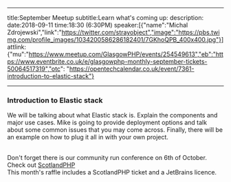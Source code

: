 ----
title:September Meetup
subtitle:Learn what's coming up:
description:
date:2018-09-11
time:18:30 (6:30PM)
speaker:[{"name":"Michal Zdrojewski","link":"https://twitter.com/strayobject","image":"https://pbs.twimg.com/profile_images/1034200586286182401/7GKhoQPB_400x400.jpg"}]
attlink:{"mu":"https://www.meetup.com/GlasgowPHP/events/254549613","eb":"https://www.eventbrite.co.uk/e/glasgowphp-monthly-september-tickets-50064517319","otc": "https://opentechcalendar.co.uk/event/7361-introduction-to-elastic-stack"}

----

### Introduction to Elastic stack

We will be talking about what Elastic stack is. Explain the components and major use cases.
Mike is going to provide deployment options and talk about some common issues that you may come across.
Finally, there will be an example on how to plug it all in with your own project.
<br/>
<br/>

Don't forget there is our community run conference on 6th of October. Check out [ScotlandPHP](https://conference.scotlandphp.co.uk/)
<br/>
This month's raffle includes a ScotlandPHP ticket and a JetBrains licence.
 
